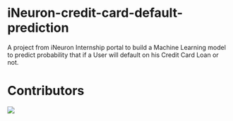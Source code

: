 # iNeuron-credit-card-default-prediction

A project from iNeuron Internship portal to build a Machine Learning model to predict probability that if a User will default on his Credit Card Loan or not.

# Contributors

<a href="https://github.com/arv-anshul/inueron-credit-card-default-prediction/graphs/contributors">
  <img src="https://contrib.rocks/image?repo=arv-anshul/inueron-credit-card-default-prediction" />
</a>
